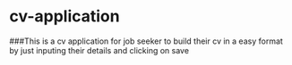 # cv-application
###This is a cv application for job seeker to build their cv in a easy format by just inputing their details and clicking on save
